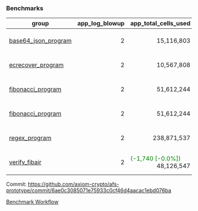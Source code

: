 ### Benchmarks
| group | app_log_blowup | app_total_cells_used | app_total_cycles | app_total_proof_time_ms | leaf_log_blowup | leaf_total_cells_used | leaf_total_cycles | leaf_total_proof_time_ms | max_segment_length | instance | alloc |
|---|---|---|---|---|---|---|---|---|---|---|---|
| [ base64_json_program ](https://github.com/axiom-crypto/afs-prototype/blob/gh-pages/benchmarks-pr/997/individual/base64_json-2-2-1048476-64cpu-linux-arm64-mimalloc.md) | <div style='text-align: right'> 2 </div>  | <div style='text-align: right'> 15,116,803 </div>  | <div style='text-align: right'> 217,347 </div>  | <span style='color: green'>(-15.0 [-0.8%])</span><div style='text-align: right'> 1,929.0 </div>  | <div style='text-align: right'> 2 </div>  | <span style='color: green'>(-36,440 [-0.0%])</span><div style='text-align: right'> 294,957,049 </div>  | <span style='color: green'>(-3,371 [-0.0%])</span><div style='text-align: right'> 6,785,846 </div>  | <span style='color: green'>(-31.0 [-0.1%])</span><div style='text-align: right'> 25,792.0 </div>  | 1048476 | 64cpu-linux-arm64 | mimalloc |
| [ ecrecover_program ](https://github.com/axiom-crypto/afs-prototype/blob/gh-pages/benchmarks-pr/997/individual/ecrecover-2-2-1048476-64cpu-linux-arm64-mimalloc.md) | <div style='text-align: right'> 2 </div>  | <div style='text-align: right'> 10,567,808 </div>  | <div style='text-align: right'> 106,444 </div>  | <span style='color: green'>(-45.0 [-2.4%])</span><div style='text-align: right'> 1,794.0 </div>  | <div style='text-align: right'> - </div>  | <div style='text-align: right'> - </div>  | <div style='text-align: right'> - </div>  | <div style='text-align: right'> - </div>  | 1048476 | 64cpu-linux-arm64 | mimalloc |
| [ fibonacci_program ](https://github.com/axiom-crypto/afs-prototype/blob/gh-pages/benchmarks-pr/997/individual/fibonacci-2-2-1048476-64cpu-linux-arm64-mimalloc.md) | <div style='text-align: right'> 2 </div>  | <div style='text-align: right'> 51,612,244 </div>  | <div style='text-align: right'> 1,500,137 </div>  | <span style='color: red'>(+97.0 [+1.9%])</span><div style='text-align: right'> 5,202.0 </div>  | <div style='text-align: right'> 2 </div>  | <div style='text-align: right'> 144,221,993 </div>  | <div style='text-align: right'> 3,518,992 </div>  | <span style='color: green'>(-5.0 [-0.0%])</span><div style='text-align: right'> 13,198.0 </div>  | 1048476 | 64cpu-linux-arm64 | mimalloc |
| [ fibonacci_program ](https://github.com/axiom-crypto/afs-prototype/blob/gh-pages/benchmarks-pr/997/individual/fibonacci-2-2-1048476-64cpu-linux-x64-jemalloc.md) | <div style='text-align: right'> 2 </div>  | <div style='text-align: right'> 51,612,244 </div>  | <div style='text-align: right'> 1,500,137 </div>  | <span style='color: green'>(-183.0 [-3.0%])</span><div style='text-align: right'> 5,851.0 </div>  | <div style='text-align: right'> 2 </div>  | <span style='color: red'>(+10,190 [+0.0%])</span><div style='text-align: right'> 144,216,833 </div>  | <span style='color: red'>(+928 [+0.0%])</span><div style='text-align: right'> 3,518,609 </div>  | <span style='color: green'>(-989.0 [-6.1%])</span><div style='text-align: right'> 15,189.0 </div>  | 1048476 | 64cpu-linux-x64 | jemalloc |
| [ regex_program ](https://github.com/axiom-crypto/afs-prototype/blob/gh-pages/benchmarks-pr/997/individual/regex-2-2-1048476-64cpu-linux-arm64-mimalloc.md) | <div style='text-align: right'> 2 </div>  | <div style='text-align: right'> 238,871,537 </div>  | <div style='text-align: right'> 4,190,904 </div>  | <span style='color: red'>(+183.0 [+1.1%])</span><div style='text-align: right'> 16,371.0 </div>  | <div style='text-align: right'> 2 </div>  | <span style='color: green'>(-21,630 [-0.0%])</span><div style='text-align: right'> 315,437,007 </div>  | <span style='color: green'>(-2,072 [-0.0%])</span><div style='text-align: right'> 7,321,010 </div>  | <span style='color: red'>(+327.0 [+1.2%])</span><div style='text-align: right'> 26,548.0 </div>  | 1048476 | 64cpu-linux-arm64 | mimalloc |
| [ verify_fibair ](https://github.com/axiom-crypto/afs-prototype/blob/gh-pages/benchmarks-pr/997/individual/verify_fibair-2-2-1048476-64cpu-linux-arm64-mimalloc.md) | <div style='text-align: right'> 2 </div>  | <span style='color: green'>(-1,740 [-0.0%])</span><div style='text-align: right'> 48,126,547 </div>  | <span style='color: green'>(-76 [-0.0%])</span><div style='text-align: right'> 198,571 </div>  | <span style='color: green'>(-41.0 [-1.4%])</span><div style='text-align: right'> 2,915.0 </div>  | <div style='text-align: right'> - </div>  | <div style='text-align: right'> - </div>  | <div style='text-align: right'> - </div>  | <div style='text-align: right'> - </div>  | 1048476 | 64cpu-linux-arm64 | mimalloc |


Commit: https://github.com/axiom-crypto/afs-prototype/commit/6ae0c3085071e75933c0cf46d4aacac1ebd076ba

[Benchmark Workflow](https://github.com/axiom-crypto/afs-prototype/actions/runs/12281655144)
